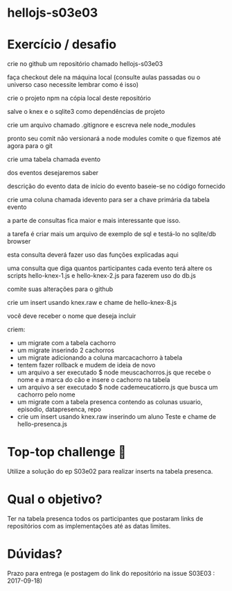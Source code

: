 # hellojs-s03e03

# Exercício / desafio

crie no github um repositório chamado hellojs-s03e03

faça checkout dele na máquina local (consulte aulas passadas ou o universo caso necessite lembrar como é isso)

crie o projeto npm na cópia local deste repositório

salve o knex e o sqlite3 como dependências de projeto

crie um arquivo chamado .gitignore e escreva nele node_modules

pronto seu comit não versionará a node modules
comite o que fizemos até agora para o git

crie uma tabela chamada evento

dos eventos desejaremos saber

descrição do evento
data de início do evento
baseie-se no código fornecido

crie uma coluna chamada idevento para ser a chave primária da tabela evento

a parte de consultas fica maior e mais interessante que isso.

a tarefa é criar mais um arquivo de exemplo de sql e testá-lo no sqlite/db browser

esta consulta deverá fazer uso das funções explicadas aqui

uma consulta que diga quantos participantes cada evento terá
altere os scripts hello-knex-1.js e hello-knex-2.js para fazerem uso do db.js

comite suas alterações para o github

crie um insert usando knex.raw e chame de hello-knex-8.js

você deve receber o nome que deseja incluir

criem:

- um migrate com a tabela cachorro
- um migrate inserindo 2 cachorros
- um migrate adicionando a coluna marcacachorro à tabela
- tentem fazer rollback e mudem de ideia de novo
- um arquivo a ser executado $ node meuscachorros.js que recebe o nome e a marca do cão e insere o cachorro na tabela
- um arquivo a ser executado $ node cademeucatiorro.js que busca um cachorro pelo nome
- um migrate com a tabela presenca contendo as colunas usuario, episodio, datapresenca, repo
- crie um insert usando knex.raw inserindo um aluno Teste e chame de hello-presenca.js

# Top-top challenge 👾

Utilize a solução do ep S03e02 para realizar inserts na tabela presenca.

# Qual o objetivo?

Ter na tabela presenca todos os participantes que postaram links de repositórios com as implementações até as datas limites.

# Dúvidas?

Prazo para entrega (e postagem do link do repositório na issue S03E03 : 2017-09-18)
